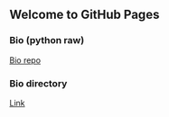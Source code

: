 ## Welcome to GitHub Pages

### Bio (python raw) 

[Bio repo](https://github.com/asandonato1/bio)

### Bio directory

[Link](https://asandonato1.github.io/bio/)
